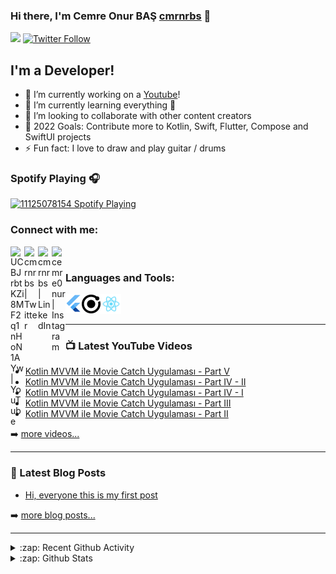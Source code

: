 ### Hi there, I'm Cemre Onur BAŞ [cmrnrbs][youtube] 👋
[<img src="https://img.shields.io/badge/youtube-%23FF0000.svg?&style=for-the-badge&logo=youtube&logoColor=white" />][youtube]
[![Twitter Follow](https://img.shields.io/twitter/follow/CmrNrBs?color=1DA1F2&logo=twitter&style=for-the-badge)](https://twitter.com/intent/follow?original_referer=https%3A%2F%2Fgithub.com%cmrnrbs&screen_name=cmrnrbs)

## I'm a Developer!

- 🔭 I’m currently working on a [Youtube][youtube]!
- 🌱 I’m currently learning everything 🤣
- 👯 I’m looking to collaborate with other content creators
- 🥅 2022 Goals: Contribute more to Kotlin, Swift, Flutter, Compose and SwiftUI projects
- ⚡ Fun fact: I love to draw and play guitar / drums

### Spotify Playing 🎧
[<img src="https://novatorem-six-umber.vercel.app/api/spotify" alt="11125078154 Spotify Playing" width="350" />](https://open.spotify.com/user/11125078154)

### Connect with me:

[<img align="left" alt="UCBJrbtKZi8MF2q1nHoN1AYw | YouTube" width="22px" src="https://cdn.jsdelivr.net/npm/simple-icons@v3/icons/youtube.svg" />][youtube]
[<img align="left" alt="cmrnrbs | Twitter" width="22px" src="https://cdn.jsdelivr.net/npm/simple-icons@v3/icons/twitter.svg" />][twitter]
[<img align="left" alt="cmrnrbs | LinkedIn" width="22px" src="https://cdn.jsdelivr.net/npm/simple-icons@v3/icons/linkedin.svg" />][linkedin]
[<img align="left" alt="cemre0nur | Instagram" width="22px" src="https://cdn.jsdelivr.net/npm/simple-icons@v3/icons/instagram.svg" />][instagram]

<br />

### Languages and Tools:

[<img align="left" alt="Visual Studio Code" width="25px" src="https://raw.githubusercontent.com/dnfield/flutter_svg/master/example/assets/flutter_logo.svg" />][movieapplist]
[<img align="left" alt="HTML5" width="32px" src="https://raw.githubusercontent.com/ionic-team/ionicons/master/src/svg/logo-ionic.svg" />][ioniclist]
[<img align="left" alt="React" width="32px" src="https://raw.githubusercontent.com/github/explore/80688e429a7d4ef2fca1e82350fe8e3517d3494d/topics/react/react.png" />][reactplaylist]


<br />
<br />

---

### 📺 Latest YouTube Videos

<!-- YOUTUBE:START -->
- [Kotlin MVVM ile Movie Catch Uygulaması - Part V](https://www.youtube.com/watch?v=oUXYRefozUo)
- [Kotlin MVVM ile Movie Catch Uygulaması - Part IV - II](https://www.youtube.com/watch?v=6CSfIv9299Y)
- [Kotlin MVVM ile Movie Catch Uygulaması - Part IV - I](https://www.youtube.com/watch?v=Q_Oa6S79wPs)
- [Kotlin MVVM ile Movie Catch Uygulaması - Part III](https://www.youtube.com/watch?v=H1rfQf22WYY)
- [Kotlin MVVM ile Movie Catch Uygulaması - Part II](https://www.youtube.com/watch?v=lMJtqCmqkys)
<!-- YOUTUBE:END -->

➡️ [more videos...](https://youtube.com/channel/UCBJrbtKZi8MF2q1nHoN1AYw)

---

### 📕 Latest Blog Posts

<!-- BLOG-POST-LIST:START -->
- [Hi, everyone this is my first post](https://dev.to/cmrnrbs/hi-everyone-this-is-my-first-post-3hgo)
<!-- BLOG-POST-LIST:END -->

➡️ [more blog posts...](https://dev.to/cmrnrbs)

---

<details>
  <summary>:zap: Recent Github Activity</summary>
  
<!--START_SECTION:activity-->
<!--END_SECTION:activity-->

</details>

<details>
  <summary>:zap: Github Stats</summary>

  <img align="left" alt="codeSTACKr's Github Stats" src="https://github-readme-stats-swart-six.vercel.app/api?username=cmrnrbs&show_icons=true&hide_border=true" />

</details>

[twitter]: https://twitter.com/CmrNrBs
[youtube]: https://youtube.com/channel/UCBJrbtKZi8MF2q1nHoN1AYw
[instagram]: https://instagram.com/cemre0nur
[linkedin]: https://linkedin.com/in/cemreonur
[movieapplist]: https://www.youtube.com/watch?v=q2hXFhvIG9w&list=PLy-lwcPKu8i1nYdfiGza13gjw7-dy9KRE
[ioniclist]: https://www.youtube.com/watch?v=SiUzRxY7W7k&list=PLy-lwcPKu8i0yuLDLPtXrWsFCLBfZZLLv
[reactplaylist]: https://www.youtube.com/watch?v=L4i7wf_xTSw
